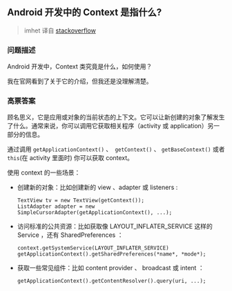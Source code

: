 ## Android 开发中的 Context 是指什么?

> imhet 译自 [stackoverflow](http://stackoverflow.com/questions/3572463/what-is-context-on-android)

### 问题描述

Android 开发中，Context 类究竟是什么，如何使用？

我在官网看到了关于它的介绍，但我还是没理解清楚。

### 高票答案

顾名思义，它是应用或对象的当前状态的上下文。它可以让新创建的对象了解发生了什么。通常来说，你可以调用它获取相关程序（activity 或 application）另一部分的信息。

通过调用 `getApplicationContext()` 、` getContext()` 、 `getBaseContext()` 或者 `this`(在 activity 里面时) 你可以获取 context。

使用 context 的一些场景：

- 创建新的对象：比如创建新的 view 、adapter 或 listeners :
  ```
  TextView tv = new TextView(getContext());
  ListAdapter adapter = new SimpleCursorAdapter(getApplicationContext(), ...);

  ```
- 访问标准的公共资源：比如获取像 LAYOUT_INFLATER_SERVICE 这样的 Service ，还有 SharedPreferences ：
  ```
  context.getSystemService(LAYOUT_INFLATER_SERVICE)
  getApplicationContext().getSharedPreferences(*name*, *mode*);

  ```
- 获取一些常见组件：比如 content provider 、 broadcast 或 intent ：
  ```
  getApplicationContext().getContentResolver().query(uri, ...);

  ```
